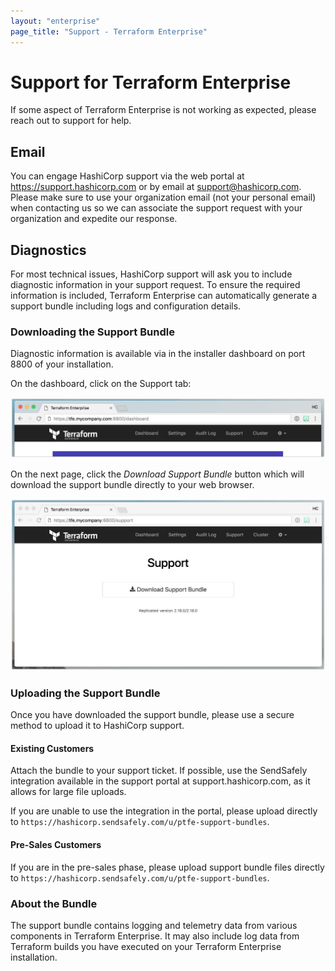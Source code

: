 ```yaml
---
layout: "enterprise"
page_title: "Support - Terraform Enterprise"
---
```


# Support for Terraform Enterprise

If some aspect of Terraform Enterprise is not working as
expected, please reach out to support for help.

## Email

You can engage HashiCorp support via the web portal at https://support.hashicorp.com or
by email at <support@hashicorp.com>. Please make sure
to use your organization email (not your personal email) when contacting us so
we can associate the support request with your organization and expedite our
response.

## Diagnostics

For most technical issues, HashiCorp support will ask you to include diagnostic
information in your support request. To ensure the required information is included,
Terraform Enterprise can automatically generate a support bundle including logs and configuration details.


### Downloading the Support Bundle

Diagnostic information is available via in the installer dashboard on port 8800 of your installation.

On the dashboard, click on the Support tab:

![Terraform Enterprise Dashboard Top](./assets/tfe-dashboard.png)

On the next page, click the _Download Support Bundle_ button which will download the support bundle directly to your web browser.

![Terraform Enterprise Support](./assets/tfe-support.png)

### Uploading the Support Bundle

Once you have downloaded the support bundle, please use a secure method to upload it to HashiCorp support.

#### Existing Customers

Attach the bundle to your support ticket. If possible, use the SendSafely integration available in the support portal at support.hashicorp.com, as it allows for large file uploads.

If you are unable to use the integration in the portal, please upload directly to `https://hashicorp.sendsafely.com/u/ptfe-support-bundles`.

#### Pre-Sales Customers

If you are in the pre-sales phase, please upload support bundle files directly to `https://hashicorp.sendsafely.com/u/ptfe-support-bundles`.

### About the Bundle

The support bundle contains logging and telemetry data from various components
in Terraform Enterprise. It may also include log data from Terraform builds you have executed on your Terraform Enterprise installation.
